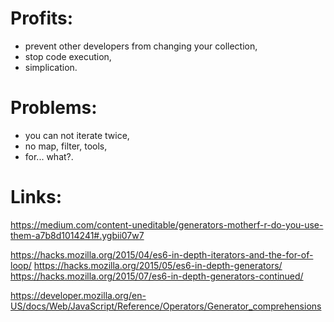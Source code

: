 # Profits:

 - prevent other developers from changing your collection,
 - stop code execution,
 - simplication.

# Problems:

 - you can not iterate twice,
 - no map, filter, tools,
 - for... what?.

# Links:

https://medium.com/content-uneditable/generators-motherf-r-do-you-use-them-a7b8d1014241#.ygbii07w7

https://hacks.mozilla.org/2015/04/es6-in-depth-iterators-and-the-for-of-loop/
https://hacks.mozilla.org/2015/05/es6-in-depth-generators/
https://hacks.mozilla.org/2015/07/es6-in-depth-generators-continued/

https://developer.mozilla.org/en-US/docs/Web/JavaScript/Reference/Operators/Generator_comprehensions
